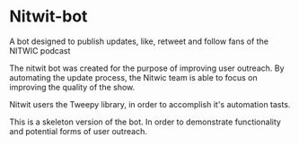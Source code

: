 # Nitwit-bot
A bot designed to publish updates, like, retweet and follow fans of the NITWIC podcast

The nitwit bot was created for the purpose of improving user outreach. By automating the update process, the Nitwic team is able to focus on improving the quality of the show.

Nitwit users the Tweepy library, in order to accomplish it's automation tasts.

This is a skeleton version of the bot. In order to demonstrate functionality and potential forms of user outreach.
